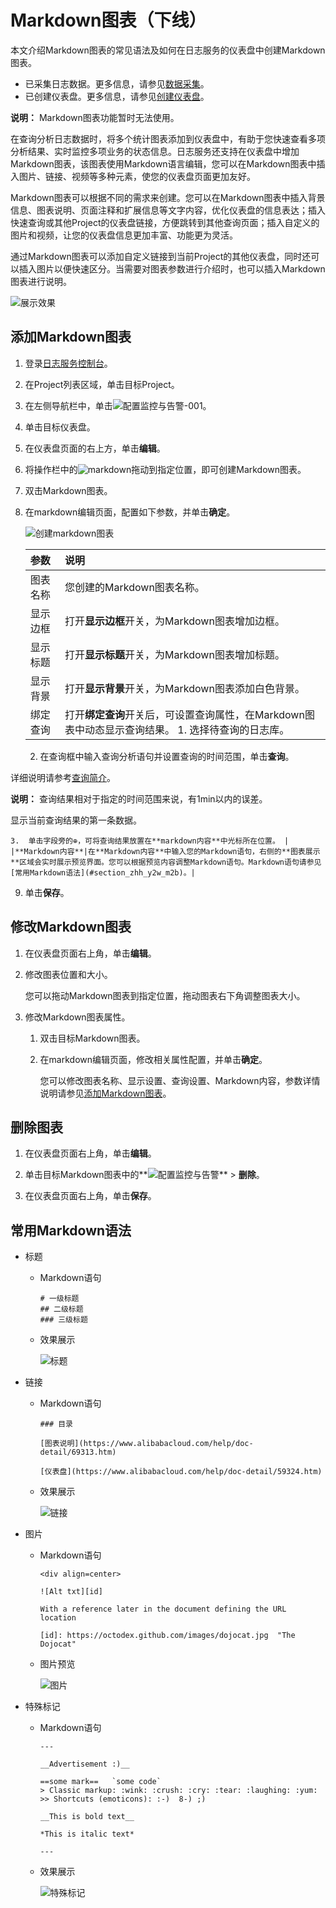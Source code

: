# Markdown图表（下线）

本文介绍Markdown图表的常见语法及如何在日志服务的仪表盘中创建Markdown图表。

-   已采集日志数据。更多信息，请参见[数据采集](/intl.zh-CN/数据采集/采集方式.md)。
-   已创建仪表盘。更多信息，请参见[创建仪表盘](/intl.zh-CN/可视化与告警/仪表盘/创建仪表盘.md)。

**说明：** Markdown图表功能暂时无法使用。

在查询分析日志数据时，将多个统计图表添加到仪表盘中，有助于您快速查看多项分析结果、实时监控多项业务的状态信息。日志服务还支持在仪表盘中增加Markdown图表，该图表使用Markdown语言编辑，您可以在Markdown图表中插入图片、链接、视频等多种元素，使您的仪表盘页面更加友好。

Markdown图表可以根据不同的需求来创建。您可以在Markdown图表中插入背景信息、图表说明、页面注释和扩展信息等文字内容，优化仪表盘的信息表达；插入快速查询或其他Project的仪表盘链接，方便跳转到其他查询页面；插入自定义的图片和视频，让您的仪表盘信息更加丰富、功能更为灵活。

通过Markdown图表可以添加自定义链接到当前Project的其他仪表盘，同时还可以插入图片以便快速区分。当需要对图表参数进行介绍时，也可以插入Markdown图表进行说明。

![展示效果](https://static-aliyun-doc.oss-accelerate.aliyuncs.com/assets/img/zh-CN/7622966951/p7247.png)

## 添加Markdown图表

1.  登录[日志服务控制台](https://sls.console.aliyun.com)。

2.  在Project列表区域，单击目标Project。

3.  在左侧导航栏中，单击![配置监控与告警-001](https://static-aliyun-doc.oss-accelerate.aliyuncs.com/assets/img/zh-CN/2453749951/p104975.png)。

4.  单击目标仪表盘。

5.  在仪表盘页面的右上方，单击**编辑**。

6.  将操作栏中的![markdown](https://static-aliyun-doc.oss-accelerate.aliyuncs.com/assets/img/zh-CN/7616317951/p36999.png)拖动到指定位置，即可创建Markdown图表。

7.  双击Markdown图表。

8.  在markdown编辑页面，配置如下参数，并单击**确定**。

    ![创建markdown图表](https://static-aliyun-doc.oss-accelerate.aliyuncs.com/assets/img/zh-CN/7622966951/p32307.png)

    |参数|说明|
    |:-|:-|
    |图表名称|您创建的Markdown图表名称。|
    |显示边框|打开**显示边框**开关，为Markdown图表增加边框。|
    |显示标题|打开**显示标题**开关，为Markdown图表增加标题。|
    |显示背景|打开**显示背景**开关，为Markdown图表添加白色背景。|
    |绑定查询|打开**绑定查询**开关后，可设置查询属性，在Markdown图表中动态显示查询结果。     1.  选择待查询的日志库。
    2.  在查询框中输入查询分析语句并设置查询的时间范围，单击**查询**。

详细说明请参考[查询简介](/intl.zh-CN/查询与分析/查询简介.md)。

**说明：** 查询结果相对于指定的时间范围来说，有1min以内的误差。

显示当前查询结果的第一条数据。

    3.  单击字段旁的⊕，可将查询结果放置在**markdown内容**中光标所在位置。 |
    |**Markdown内容**|在**Markdown内容**中输入您的Markdown语句，右侧的**图表展示**区域会实时展示预览界面。您可以根据预览内容调整Markdown语句。Markdown语句请参见[常用Markdown语法](#section_zhh_y2w_m2b)。|

9.  单击**保存**。


## 修改Markdown图表

1.  在仪表盘页面右上角，单击**编辑**。

2.  修改图表位置和大小。

    您可以拖动Markdown图表到指定位置，拖动图表右下角调整图表大小。

3.  修改Markdown图表属性。

    1.  双击目标Markdown图表。

    2.  在markdown编辑页面，修改相关属性配置，并单击**确定**。

        您可以修改图表名称、显示设置、查询设置、Markdown内容，参数详情说明请参见[添加Markdown图表](#section_wg3_1tv_m2b)。


## 删除图表

1.  在仪表盘页面右上角，单击**编辑**。

2.  单击目标Markdown图表中的**![配置监控与告警](https://static-aliyun-doc.oss-accelerate.aliyuncs.com/assets/img/zh-CN/2453749951/p104976.png)** \> **删除**。

3.  在仪表盘页面右上角，单击**保存**。


## 常用Markdown语法

-   标题
    -   Markdown语句

        ```
        # 一级标题
        ## 二级标题
        ### 三级标题
        ```

    -   效果展示

        ![标题](https://static-aliyun-doc.oss-accelerate.aliyuncs.com/assets/img/zh-CN/7622966951/p7249.png)

-   链接
    -   Markdown语句

        ```
        ### 目录
        
        [图表说明](https://www.alibabacloud.com/help/doc-detail/69313.htm)
        
        [仪表盘](https://www.alibabacloud.com/help/doc-detail/59324.htm)
        ```

    -   效果展示

        ![链接](https://static-aliyun-doc.oss-accelerate.aliyuncs.com/assets/img/zh-CN/7616317951/p7250.png)

-   图片
    -   Markdown语句

        ```
        <div align=center>
        
        ![Alt txt][id]
        
        With a reference later in the document defining the URL location
        
        [id]: https://octodex.github.com/images/dojocat.jpg  "The Dojocat"
        ```

    -   图片预览

        ![图片](https://static-aliyun-doc.oss-accelerate.aliyuncs.com/assets/img/zh-CN/7622966951/p7251.png)

-   特殊标记
    -   Markdown语句

        ```
        ---
        
        __Advertisement :)__
        
        ==some mark==   `some code`
        > Classic markup: :wink: :crush: :cry: :tear: :laughing: :yum:
        >> Shortcuts (emoticons): :-)  8-) ;)
        
        __This is bold text__
        
        *This is italic text*
        
        ---
        ```

    -   效果展示

        ![特殊标记](https://static-aliyun-doc.oss-accelerate.aliyuncs.com/assets/img/zh-CN/7622966951/p7252.png)


